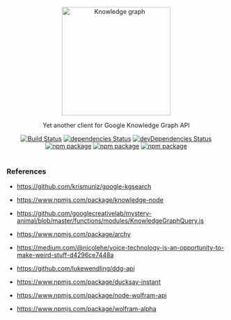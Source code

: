 <p align="center">
	<img width="250" src="https://www.staedtler.fr/fr/mandala-creator/assets/elements/jess_meleragni_10.svg" alt="Knowledge graph">
</p>
<p align="center">
  Yet another client for Google Knowledge Graph API
</p>

<p align="center">
  <a href="http://travis-ci.org/mycaule/knowledge-graph-js"><img src="https://api.travis-ci.org/mycaule/knowledge-graph-js.svg?branch=master" alt="Build Status"></a>
  <a href="https://david-dm.org/mycaule/knowledge-graph-js"><img src="https://david-dm.org/mycaule/knowledge-graph-js/status.svg" alt="dependencies Status"></a>
  <a href="https://david-dm.org/mycaule/knowledge-graph-js?type=dev"><img src="https://david-dm.org/mycaule/knowledge-graph-js/dev-status.svg" alt="devDependencies Status"></a>
	<br>
	<a href="https://www.npmjs.com/package/knowledge-graph-js"><img src="https://img.shields.io/npm/v/knowledge-graph-js.svg" alt="npm package"></a>
	<a href="https://www.npmjs.com/package/knowledge-graph-js"><img src="https://img.shields.io/npm/dw/knowledge-graph-js.svg" alt="npm package"></a>
	<a href="https://www.npmjs.com/package/knowledge-graph-js"><img src="https://img.shields.io/npm/l/knowledge-graph-js.svg" alt="npm package"></a>
  <br>
  <br>
</p>

### References
- https://github.com/krismuniz/google-kgsearch
- https://www.npmjs.com/package/knowledge-node
- https://github.com/googlecreativelab/mystery-animal/blob/master/functions/modules/KnowledgeGraphQuery.js
- https://www.npmjs.com/package/archy
- https://medium.com/@nicolehe/voice-technology-is-an-opportunity-to-make-weird-stuff-d4296ce7448a

- https://github.com/lukewendling/ddg-api
- https://www.npmjs.com/package/ducksay-instant

- https://www.npmjs.com/package/node-wolfram-api
- https://www.npmjs.com/package/wolfram-alpha

